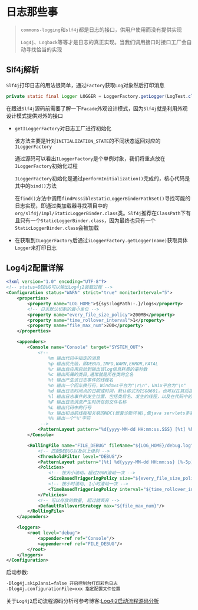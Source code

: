 # 日志那些事

>`commons-logging`和`slf4j`都是日志的接口，供用户使用而没有提供实现
>
>`Log4j`、`Logback`等等才是日志的真正实现。当我们调用接口时接口工厂会自动寻找恰当的实现

## Slf4j解析

`Slf4j`打印日志的用法很简单，通过`Factory`获取`Log`对象然后打印消息

```java
private static final Logger LOGGER = LoggerFactory.getLogger(LogTest.class);
```

在跟进`Slf4j`源码前需要了解一下`Facade`外观设计模式，因为`Slf4j`就是利用外观设计模式提供对外的接口

- `getILoggerFactory`对日志工厂进行初始化

  该方法主要是针对`INITIALIZATION_STATE`的不同状态返回对应的`ILoggerFactory`

  通过源码可以看出`ILoggerFactory`是个单例对象，我们将重点放在`ILoggerFactory`初始化过程

  `ILoggerFactory`初始化是通过`performInitialization()`完成的，核心代码是其中的`bind()`方法

  在`find()`方法中调用`findPossibleStaticLoggerBinderPathSet()`寻找可能的日志实现，即通过类加载器寻找项目中的`org/slf4j/impl/StaticLoggerBinder.class`类。`Slf4j`推荐在`ClassPath`下有且只有一个`StaticLoggerBinder.class`，因为最终也只有一个`StaticLoggerBinder.class`会被加载

- 在获取到`ILoggerFactory`后通过`iLoggerFactory.getLogger(name)`获取具体`Logger`来打印日志

## Log4j2配置详解

```xml
<?xml version="1.0" encoding="UTF-8"?>
<!-- status=DEBUG可以输出Log4j2装载过程 -->
<Configuration status="WARN" strict="true" monitorInterval="5">
    <properties>
        <property name="LOG_HOME">${sys:logPath:-.}/logs</property>
        <!-- 日志默认切割的最小单位 -->
        <property name="every_file_size_policy">200MB</property>
        <property name="time_rollover_interval">1</property>
        <property name="file_max_num">200</property>
    </properties>

    <appenders>
        <Console name="Console" target="SYSTEM_OUT">
            <!--
                %m 输出代码中指定的消息
                %p 输出优先级，即DEBUG,INFO,WARN,ERROR,FATAL
                %r 输出自应用启动到输出该log信息耗费的毫秒数
                %c 输出所属的类目,通常就是所在类的全名
                %t 输出产生该日志事件的线程名
                %n 输出一个回车换行符，Windows平台为"\r\n"，Unix平台为"\n"
                %d 输出日志时间点的日期或时间，默认格式为ISO8601，也可以在其后指定格式 如：%d{dd MMM yyyy HH:mm:ss,SSS}，输出类似：02 Nov 2012 14:34:02,781
                %l 输出日志事件的发生位置，包括类目名、发生的线程，以及在代码中的行数 如：Testlog.main(TestLog.java:10)
                %F 输出日志消息产生时所在的文件名称
                %L 输出代码中的行号
                %x 输出和当前线程相关联的NDC(嵌套诊断环境),像java servlets多客户多线程的应用中
                %% 输出一个"%"字符
             -->
            <PatternLayout pattern="%d{yyyy-MM-dd HH:mm:ss.SSS} [%t] %highlight{[%-5p]} [LOGID:%X{logid}] %l - %msg %n"/>
        </Console>

        <RollingFile name="FILE_DEBUG" fileName="${LOG_HOME}/debug.log" filePattern="${LOG_HOME}/archived/debug/debug.%d{yyyy-MM-dd-HH}.%i.gz">
            <!-- 匹配DEBUG以及以上级别 -->
            <ThresholdFilter level="DEBUG"/>
            <PatternLayout pattern="[%t] %d{yyyy-MM-dd HH:mm:ss} [%-5p] %logger{15}.%M\(%line\) - %m%n"/>
            <Policies>
                <!-- 按大小滚动，超过200M滚动一次 -->
                <SizeBasedTriggeringPolicy size="${every_file_size_policy}"/>
                <!-- 按小时滚动, 1小时滚动一次 -->
                <TimeBasedTriggeringPolicy interval="${time_rollover_interval}" modulate="true"/>
            </Policies>
            <!-- 可以存放的数量, 超过就丢弃 -->
            <DefaultRolloverStrategy max="${file_max_num}"/>
        </RollingFile>
    </appenders>

    <loggers>
        <root level="debug">
            <appender-ref ref="Console"/>
            <appender-ref ref="FILE_DEBUG"/>
        </root>
    </loggers>
</Configuration>
```

启动参数:

```reStructuredText
-Dlog4j.skipJansi=false 开启控制台打印彩色日志
-Dlog4j.configurationFile=xxx 指定配置文件位置
```

关于`Log4j2`启动流程源码分析可参考博客:[Log4j2启动流程源码分析](https://bryantchang.github.io/categories/Log4j/)

